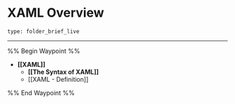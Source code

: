 # XAML Overview
 
```ccard
type: folder_brief_live
```
 
---

%% Begin Waypoint %%
- **[[XAML]]**
	- **[[The Syntax of XAML]]**
	- [[XAML - Definition]]

%% End Waypoint %%